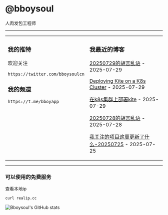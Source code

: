 # @bboysoul

人肉发包工程师

---


<table>
<tr>
<td valign="top" width="50%">

### 我的推特

欢迎关注

`https://twitter.com/bboysoulcn`

### 我的频道

`https://t.me/bboyapp`

</td>
<td valign="top" width="50%">

### 我最近的博客

<!-- blog start -->
[20250729的胡言乱语](https://www.bboy.app/2025/07/29/20250729%E7%9A%84%E8%83%A1%E8%A8%80%E4%B9%B1%E8%AF%AD/) - 2025-07-29

[Deploying Kite on a K8s Cluster](https://www.bboy.app/2025/07/29/deploying-kite-on-a-k8s-cluster/) - 2025-07-29

[在k8s集群上部署kite](https://www.bboy.app/2025/07/29/%E5%9C%A8k8s%E9%9B%86%E7%BE%A4%E4%B8%8A%E9%83%A8%E7%BD%B2kite/) - 2025-07-29

[20250728的胡言乱语](https://www.bboy.app/2025/07/28/20250728%E7%9A%84%E8%83%A1%E8%A8%80%E4%B9%B1%E8%AF%AD/) - 2025-07-28

[我关注的项目这周更新了什么-20250725](https://www.bboy.app/2025/07/25/%E6%88%91%E5%85%B3%E6%B3%A8%E7%9A%84%E9%A1%B9%E7%9B%AE%E8%BF%99%E5%91%A8%E6%9B%B4%E6%96%B0%E4%BA%86%E4%BB%80%E4%B9%88-20250725/) - 2025-07-25
<!-- blog end -->
</td>
</tr></table>

---


### 可以使用的免费服务

查看本地ip

`curl realip.cc`

![Bboysoul's GitHub stats](https://github-readme-stats.vercel.app/api?username=bboysoulcn&show_icons=true)



